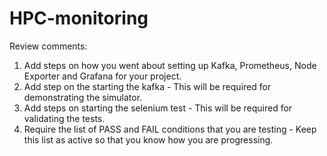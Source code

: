# HPC-monitoring

Review comments:
1. Add steps on how you went about setting up Kafka, Prometheus, Node Exporter and Grafana for your project.
2. Add step on the starting the kafka - This will be required for demonstrating the simulator.
3. Add steps on starting the selenium test - This will be required for validating the tests.
4. Require the list of PASS and FAIL conditions that you are testing - Keep this list as active so that you know how you are progressing.
